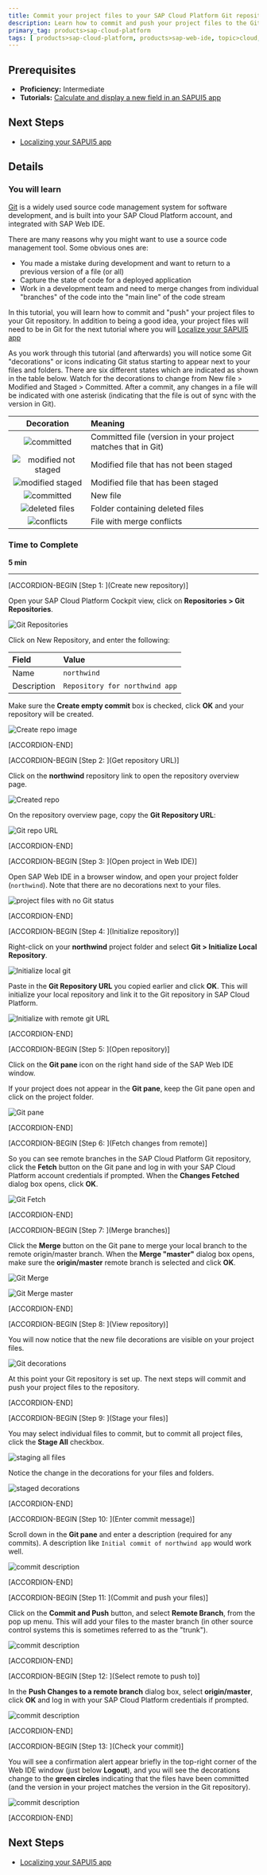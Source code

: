 ```yaml
---
title: Commit your project files to your SAP Cloud Platform Git repository
description: Learn how to commit and push your project files to the Git repository built into your SAP Cloud Platform account.
primary_tag: products>sap-cloud-platform
tags: [ products>sap-cloud-platform, products>sap-web-ide, topic>cloud, topic>mobile, tutorial>intermediate]
---
```


## Prerequisites
- **Proficiency:** Intermediate
- **Tutorials:** [Calculate and display a new field in an SAPUI5 app](https://www.sap.com/developer/tutorials/hcp-webide-calculate-new-field.html)

## Next Steps
- [Localizing your SAPUI5 app](https://www.sap.com/developer/tutorials/hcp-webide-localizing-app.html)

## Details

### You will learn
[Git](https://try.github.io/levels/1/challenges/1) is a widely used source code management system for software development, and is built into your SAP Cloud Platform account, and integrated with SAP Web IDE.

There are many reasons why you might want to use a source code management tool. Some obvious ones are:

- You made a mistake during development and want to return to a previous version of a file (or all)
- Capture the state of code for a deployed application
- Work in a development team and need to merge changes from individual "branches" of the code into the "main line" of the code stream

In this tutorial, you will learn how to commit and "push" your project files to your Git repository. In addition to being a good idea, your project files will need to be in Git for the next tutorial where you will [Localize your SAPUI5 app](https://www.sap.com/developer/tutorials/hcp-webide-localizing-app.html)

As you work through this tutorial (and afterwards) you will notice some Git "decorations" or icons indicating Git status starting to appear next to your files and folders. There are six different states which are indicated as shown in the table below. Watch for the decorations to change from New file > Modified and Staged > Committed. After a commit, any changes in a file will be indicated with one asterisk (indicating that the file is out of sync with the version in Git).

Decoration                                                   | Meaning
:--------------------------------------------------------:   | :-------------
![committed](https://raw.githubusercontent.com/SAPDocuments/Tutorials/master/tutorials/hcp-webide-commit-git/mob_3_2a_git_committed.png)                     | Committed file (version in your project matches that in Git)
![modified not staged](https://raw.githubusercontent.com/SAPDocuments/Tutorials/master/tutorials/hcp-webide-commit-git/mob_3_2a_git_mod_not_staged.png)      | Modified file that has not been staged
![modified staged](https://raw.githubusercontent.com/SAPDocuments/Tutorials/master/tutorials/hcp-webide-commit-git/mob_3_2a_git_mod_staged.png)              | Modified file that has been staged
![committed](https://raw.githubusercontent.com/SAPDocuments/Tutorials/master/tutorials/hcp-webide-commit-git/mob_3_2a_git_new_file.png)                      | New file
![deleted files](https://raw.githubusercontent.com/SAPDocuments/Tutorials/master/tutorials/hcp-webide-commit-git/mob_3_2a_git_folder_with_deleted_files.png) | Folder containing deleted files
![conflicts](https://raw.githubusercontent.com/SAPDocuments/Tutorials/master/tutorials/hcp-webide-commit-git/mob_3_2a_git_file_merge_conflicts.png)          | File with merge conflicts


### Time to Complete
**5 min**

---


[ACCORDION-BEGIN [Step 1: ](Create new repository)]

Open your SAP Cloud Platform Cockpit view, click on **Repositories > Git Repositories**.

![Git Repositories](mg3-3-01.png)

Click on New Repository, and enter the following:

Field             | Value
:---------------- | :----------------
Name              | `northwind`
Description       | `Repository for northwind app`

Make sure the **Create empty commit** box is checked, click **OK** and your repository will be created.

![Create repo image](mg3-3-02.png)



[ACCORDION-END]

[ACCORDION-BEGIN [Step 2: ](Get repository URL)]

Click on the **northwind** repository link to open the repository overview page.

![Created repo](mg3-3-03.png)

On the repository overview page, copy the **Git Repository URL**:

![Git repo URL](mg3-3-04.png)


[ACCORDION-END]

[ACCORDION-BEGIN [Step 3: ](Open project in Web IDE)]

Open SAP Web IDE in a browser window, and open your project folder (`northwind`). Note that there are no decorations next to your files.

![project files with no Git status](mg3-3-05.png)


[ACCORDION-END]

[ACCORDION-BEGIN [Step 4: ](Initialize repository)]

Right-click on your **northwind** project folder and select **Git > Initialize Local Repository**.

![Initialize local git](mg3-3-06.png)

Paste in the **Git Repository URL** you copied earlier and click **OK**. This will initialize your local repository and link it to the Git repository in SAP Cloud Platform.

![Initialize with remote git URL](mg3-3-07.png)


[ACCORDION-END]

[ACCORDION-BEGIN [Step 5: ](Open repository)]

Click on the **Git pane** icon on the right hand side of the SAP Web IDE window.

If your project does not appear in the **Git pane**, keep the Git pane open and click on the project folder.

![Git pane](mg3-3-08.png)


[ACCORDION-END]

[ACCORDION-BEGIN [Step 6: ](Fetch changes from remote)]

So you can see remote branches in the SAP Cloud Platform Git repository, click the **Fetch** button on the Git pane and log in with your SAP Cloud Platform account credentials if prompted. When the **Changes Fetched** dialog box opens, click **OK**.

![Git Fetch](mg3-3-09.png)


[ACCORDION-END]

[ACCORDION-BEGIN [Step 7: ](Merge branches)]

Click the **Merge** button on the Git pane to merge your local branch to the remote origin/master branch. When the **Merge "master"** dialog box opens, make sure the **origin/master** remote branch is selected and click **OK**.

![Git Merge](mg3-3-10.png)

![Git Merge master](mg3-3-11.png)


[ACCORDION-END]

[ACCORDION-BEGIN [Step 8: ](View repository)]

You will now notice that the new file decorations are visible on your project files.

![Git decorations](mg3-3-12.png)

At this point your Git repository is set up. The next steps will commit and push your project files to the repository.


[ACCORDION-END]

[ACCORDION-BEGIN [Step 9: ](Stage your files)]

You may select individual files to commit, but to commit all project files, click the **Stage All** checkbox.

![staging all files](mg3-3-13.png)

Notice the change in the decorations for your files and folders.

![staged decorations](mg3-3-14.png)


[ACCORDION-END]

[ACCORDION-BEGIN [Step 10: ](Enter commit message)]

Scroll down in the **Git pane** and enter a description (required for any commits). A description like `Initial commit of northwind app` would work well.

![commit description](mg3-3-15.png)


[ACCORDION-END]

[ACCORDION-BEGIN [Step 11: ](Commit and push your files)]

Click on the **Commit and Push** button, and select **Remote Branch**, from the pop up menu. This will add your files to the master branch (in other source control systems this is sometimes referred to as the "trunk").

![commit description](mg3-3-16.png)


[ACCORDION-END]

[ACCORDION-BEGIN [Step 12: ](Select remote to push to)]

In the **Push Changes to a remote branch** dialog box, select **origin/master**, click **OK** and log in with your SAP Cloud Platform credentials if prompted.

![commit description](mg3-3-17.png)


[ACCORDION-END]

[ACCORDION-BEGIN [Step 13: ](Check your commit)]

You will see a confirmation alert appear briefly in the top-right corner of the Web IDE window (just below **Logout**), and you will see the decorations change to the **green circles** indicating that the files have been committed (and the version in your project matches the version in the Git repository).

![commit description](mg3-3-18.png)


[ACCORDION-END]


## Next Steps
- [Localizing your SAPUI5 app](https://www.sap.com/developer/tutorials/hcp-webide-localizing-app.html)
